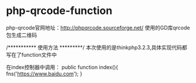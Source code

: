 # php-qrcode-function

php-qrcode官网地址：http://phpqrcode.sourceforge.net/
使用的GD库qrcode包生成二维码

/*********** 使用方法 *********/
本次使用的是thinkphp3.2.3,具体实现代码都写在了function文件中

在index控制器中调用：
	public function index(){
    	fns('https://www.baidu.com');
	}